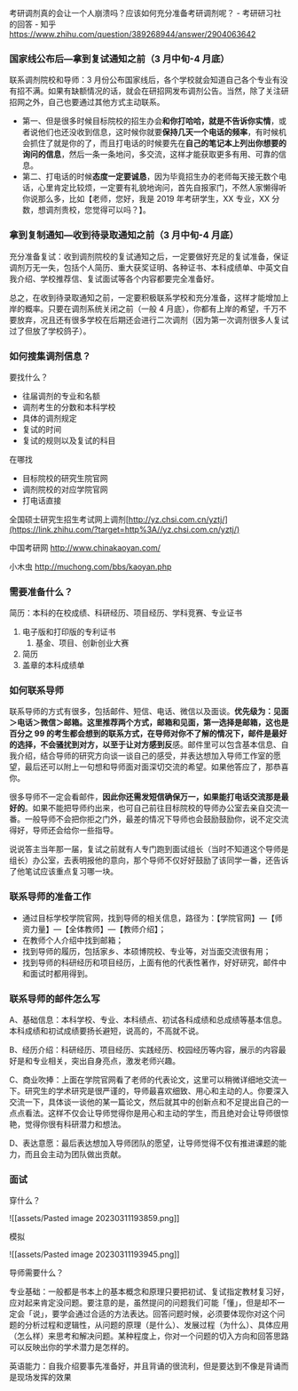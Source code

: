 考研调剂真的会让一个人崩溃吗？应该如何充分准备考研调剂呢？ - 考研研习社的回答 - 知乎 https://www.zhihu.com/question/389268944/answer/2904063642

### 国家线公布后—拿到复试通知之前（3 月中旬-4 月底）

联系调剂院校和导师：3 月份公布国家线后，各个学校就会知道自己各个专业有没有招不满。如果有缺额情况的话，就会在研招网发布调剂公告。当然，除了关注研招网之外，自己也要通过其他方式主动联系。

-   第一、但是很多时候目标院校的招生办会**和你打哈哈，就是不告诉你实情**，或者说他们也还没收到信息，这时候你就要**保持几天一个电话的频率**，有时候机会抓住了就是你的了，而且打电话的时候要先在**自己的笔记本上列出你想要的询问的信息**，然后一条一条地问，多交流，这样才能获取更多有用、可靠的信息。
-   第二、打电话的时候**态度一定要诚恳**，因为毕竟招生办的老师每天接无数个电话，心里肯定比较烦，一定要有礼貌地询问，首先自报家门，不然人家懒得听你说那么多，比如【老师，您好，我是 2019 年考研学生，XX 专业，XX 分数，想调剂贵校，您觉得可以吗？】。

### 拿到复制通知—收到待录取通知之前（3 月中旬-4 月底）

充分准备复试：收到调剂院校的复试通知之后，一定要做好充足的复试准备，保证调剂万无一失，包括个人简历、重大获奖证明、各种证书、本科成绩单、中英文自我介绍、学校推荐信、复试面试等各个内容都要完全准备好。

总之，在收到待录取通知之前，一定要积极联系学校和充分准备，这样才能增加上岸的概率。只要在调剂系统关闭之前（一般 4 月底），你都有上岸的希望，千万不要放弃，况且还有很多学校在后期还会进行二次调剂（因为第一次调剂很多人复试过了但放了学校鸽子）。

### 如何搜集调剂信息？

要找什么？
- 往届调剂的专业和名额
- 调剂考生的分数和本科学校
- 具体的调剂规定
- 复试的时间
- 复试的规则以及复试的科目

在哪找

- 目标院校的研究生院官网
- 调剂院校的对应学院官网
- 打电话直接


全国硕士研究生招生考试网上调剂​[http://yz.chsi.com.cn/yztj/](https://link.zhihu.com/?target=http%3A//yz.chsi.com.cn/yztj/)

中国考研网 http://www.chinakaoyan.com/

小木虫 http://muchong.com/bbs/kaoyan.php


### 需要准备什么？

简历：本科的在校成绩、科研经历、项目经历、学科竞赛、专业证书

1. 电子版和打印版的专利证书
	1. 基金、项目、创新创业大赛
2. 简历
3. 盖章的本科成绩单

### 如何联系导师

联系导师的方式有很多，包括邮件、短信、电话、微信以及面谈。**优先级为：见面＞电话＞微信＞邮箱。**这里推荐两个方式，邮箱和见面，第一选择是邮箱，这也是百分之 99 的考生都会想到的联系方**式，在导师对你不了解的情况下，邮件是最好的选择，不会骚扰到对方，以至于让对方感到反**感。邮件里可以包含基本信息、自我介绍，结合导师的研究方向谈一谈自己的感受，并表达想加入导师工作室的愿望，最后还可以附上一句想和导师面对面深切交流的希望。如果他答应了，那恭喜你。

很多导师不一定会看邮件，**因此你还需发短信确保万一，如果能打电话交流那是最好的**。如果不能把导师约出来，也可自己前往目标院校的导师办公室去亲自交流一番。一般导师不会把你拒之门外，最差的情况下导师也会鼓励鼓励你，说不定交流得好，导师还会给你一些指导。

说说答主当年那一届，复试之前就有人专门跑到面试组长（当时不知道这个导师是组长）办公室，去表明报他的意向，那个导师不仅好好鼓励了该同学一番，还告诉了他笔试应该重点复习哪一块。

### 联系导师的准备工作

-   通过目标学校学院官网，找到导师的相关信息，路径为：【学院官网】—【师资力量】—【全体教师】—【教师介绍】；
-   在教师个人介绍中找到邮箱；
-   找到导师的履历，包括家乡、本硕博院校、专业等，对当面交流很有用；
-   找到导师的科研经历和项目经历，上面有他的代表性著作，好好研究，邮件中和面试时都用得到。

### 联系导师的邮件怎么写

A、基础信息：本科学校、专业、本科绩点、初试各科成绩和总成绩等基本信息。本科成绩和初试成绩要扬长避短，说高的，不高就不说。

B、经历介绍：科研经历、项目经历、实践经历、校园经历等内容，展示的内容最好是和专业相关，突出自身亮点，激发老师兴趣。

C、商业吹捧：上面在学院官网看了老师的代表论文，这里可以稍微详细地交流一下。研究生的学术研究是很严谨的，导师最喜欢细致、用心和主动的人。你要深入交流一下，具体谈一谈他的某一篇论文，然后就其中的创新点和不足提出自己的一点点看法。这样不仅会让导师觉得你是用心和主动的学生，而且绝对会让导师很惊艳，觉得你很有科研潜力和想法。

D、表达意愿：最后表达想加入导师团队的愿望，让导师觉得不仅有推进课题的能力，而且会主动为团队做出贡献。

### 面试

穿什么？

![[assets/Pasted image 20230311193859.png]]

模拟

![[assets/Pasted image 20230311193945.png]]

导师需要什么？

专业基础：一般都是书本上的基本概念和原理只要把初试、复试指定教材复习好，应对起来肯定没问题。要注意的是，虽然提问的问题我们可能「懂」，但是却不一定会「说」，要学会通过合适的方法表达。回答问题时候，必须要体现你对这个问题的分析过程和逻辑性，从问题的原理（是什么）、发展过程（为什么）、具体应用（怎么样）来思考和解决问题。某种程度上，你对一个问题的切入方向和回答思路可以反映出你的学术潜力是怎样的。

英语能力：自我介绍要事先准备好，并且背诵的很流利，但是要达到不像是背诵而是现场发挥的效果


